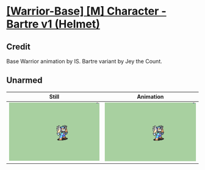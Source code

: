 # [\[Warrior-Base\] \[M\] Character - Bartre v1 \(Helmet\)](../)

## Credit

Base Warrior animation by IS. 
Bartre variant by Jey the Count.
	
## Unarmed

| Still | Animation |
| :---: | :-------: |
| ![Unarmed still](./Unarmed_000.png) | ![Unarmed animation](./Unarmed.gif) |
